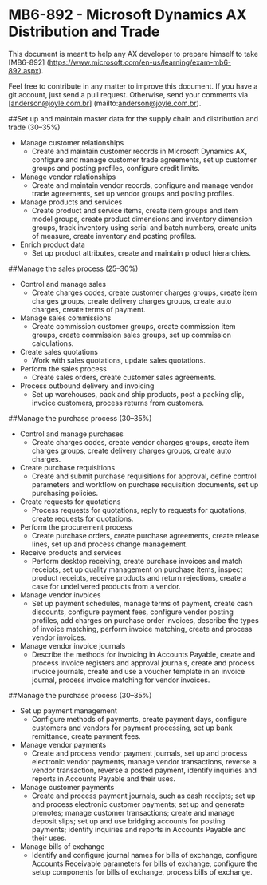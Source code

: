 # 	MB6-892 - Microsoft Dynamics AX Distribution and Trade

This document is meant to help any AX developer to prepare himself to take [MB6-892] (https://www.microsoft.com/en-us/learning/exam-mb6-892.aspx).

Feel free to contribute in any matter to improve this document.
If you have a git account, just send a pull request. Otherwise, send your comments via [anderson@joyle.com.br] (mailto:anderson@joyle.com.br).

##Set up and maintain master data for the supply chain and distribution and trade (30–35%)
* Manage customer relationships
  * Create and maintain customer records in Microsoft Dynamics AX, configure and manage customer trade agreements, set up customer groups and posting profiles, configure credit limits.
* Manage vendor relationships
  * Create and maintain vendor records, configure and manage vendor trade agreements, set up vendor groups and posting profiles.
* Manage products and services
  * Create product and service items, create item groups and item model groups, create product dimensions and inventory dimension groups, track inventory using serial and batch numbers, create units of measure, create inventory and posting profiles.
* Enrich product data
  * Set up product attributes, create and maintain product hierarchies.

##Manage the sales process (25–30%)
* Control and manage sales
  * Create charges codes, create customer charges groups, create item charges groups, create delivery charges groups, create auto charges, create terms of payment.
* Manage sales commissions
  * Create commission customer groups, create commission item groups, create commission sales groups, set up commission calculations.
* Create sales quotations
  * Work with sales quotations, update sales quotations.
* Perform the sales process
  * Create sales orders, create customer sales agreements.
* Process outbound delivery and invoicing
  * Set up warehouses, pack and ship products, post a packing slip, invoice customers, process returns from customers.

##Manage the purchase process (30–35%)
* Control and manage purchases
  * Create charges codes, create vendor charges groups, create item charges groups, create delivery charges groups, create auto charges.
* Create purchase requisitions
  * Create and submit purchase requisitions for approval, define control parameters and workflow on purchase requisition documents, set up purchasing policies.
* Create requests for quotations
  * Process requests for quotations, reply to requests for quotations, create requests for quotations.
* Perform the procurement process
  * Create purchase orders, create purchase agreements, create release lines, set up and process change management.
* Receive products and services
  * Perform desktop receiving, create purchase invoices and match receipts, set up quality management on purchase items, inspect product receipts, receive products and return rejections, create a case for undelivered products from a vendor. 
* Manage vendor invoices
  * Set up payment schedules, manage terms of payment, create cash discounts, configure payment fees, configure vendor posting profiles, add charges on purchase order invoices, describe the types of invoice matching, perform invoice matching, create and process vendor invoices.
* Manage vendor invoice journals
  * Describe the methods for invoicing in Accounts Payable, create and process invoice registers and approval journals, create and process invoice journals, create and use a voucher template in an invoice journal, process invoice matching for vendor invoices. 
  
##Manage the purchase process (30–35%)
* Set up payment management
  * Configure methods of payments, create payment days, configure customers and vendors for payment processing, set up bank remittance, create payment fees.
* Manage vendor payments
  * Create and process vendor payment journals, set up and process electronic vendor payments, manage vendor transactions, reverse a vendor transaction, reverse a posted payment, identify inquiries and reports in Accounts Payable and their uses.
* Manage customer payments
  * Create and process payment journals, such as cash receipts; set up and process electronic customer payments; set up and generate prenotes; manage customer transactions; create and manage deposit slips; set up and use bridging accounts for posting payments; identify inquiries and reports in Accounts Payable and their uses.
* Manage bills of exchange
  * Identify and configure journal names for bills of exchange, configure Accounts Receivable parameters for bills of exchange, configure the setup components for bills of exchange, process bills of exchange.  
 
 
  
